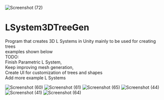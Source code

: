 ![Screenshot (72)](https://user-images.githubusercontent.com/37704804/111405751-47063800-868e-11eb-80e6-50c8c8adfccb.png)

# LSystem3DTreeGen
Program that creates 3D L Systems in Unity mainly to be used for creating trees <br />
examples shown below <br />
TODO:<br />
  Finish Parametric L System,<br />
  Keep improving mesh generation,<br />
  Create UI for customization of trees and shapes<br />
  Add more example L Systems <br />
  
![Screenshot (60)](https://user-images.githubusercontent.com/37704804/111038543-84dd3500-83de-11eb-8193-89a0dd2164ac.png)
![Screenshot (61)](https://user-images.githubusercontent.com/37704804/111038547-873f8f00-83de-11eb-81a5-2514664a0cc5.png)
![Screenshot (65)](https://user-images.githubusercontent.com/37704804/111038549-89a1e900-83de-11eb-9d7e-180c2d843894.png)
![Screenshot (44)](https://user-images.githubusercontent.com/37704804/111038555-8d357000-83de-11eb-805f-b13cb2427253.png)
![Screenshot (41)](https://user-images.githubusercontent.com/37704804/111038557-8e669d00-83de-11eb-81cc-4763b5c8086f.png)
![Screenshot (64)](https://user-images.githubusercontent.com/37704804/111038566-94f51480-83de-11eb-9434-3e1c859d978f.png)

